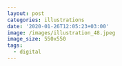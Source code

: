```yaml
---
layout: post
categories: illustrations
date: '2020-01-26T12:05:23+03:00'
image: /images/illustration_48.jpeg
image_size: 550x550
tags:
  - digital
---
```

